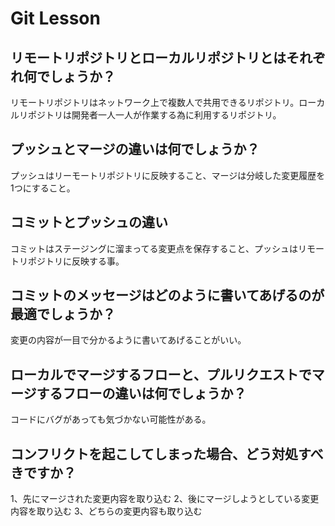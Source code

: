 # Git Lesson

## リモートリポジトリとローカルリポジトリとはそれぞれ何でしょうか？
リモートリポジトリはネットワーク上で複数人で共用できるリポジトリ。ローカルリポジトリは開発者一人一人が作業する為に利用するリポジトリ。
## プッシュとマージの違いは何でしょうか？
プッシュはリーモートリポジトリに反映すること、マージは分岐した変更履歴を1つにすること。
## コミットとプッシュの違い
コミットはステージングに溜まってる変更点を保存すること、プッシュはリモートリポジトリに反映する事。
## コミットのメッセージはどのように書いてあげるのが最適でしょうか？
変更の内容が一目で分かるように書いてあげることがいい。
## ローカルでマージするフローと、プルリクエストでマージするフローの違いは何でしょうか？
コードにバグがあっても気づかない可能性がある。
## コンフリクトを起こしてしまった場合、どう対処すべきですか？
1、先にマージされた変更内容を取り込む
2、後にマージしようとしている変更内容を取り込む
3、どちらの変更内容も取り込む